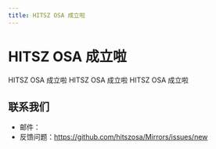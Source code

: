 ```yaml
---
title: HITSZ OSA 成立啦
---
```


# HITSZ OSA 成立啦

HITSZ OSA 成立啦
HITSZ OSA 成立啦
HITSZ OSA 成立啦

## 联系我们

-   邮件：
-   反馈问题：<https://github.com/hitszosa/Mirrors/issues/new>
